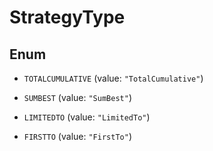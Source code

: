 

# StrategyType

## Enum


* `TOTALCUMULATIVE` (value: `"TotalCumulative"`)

* `SUMBEST` (value: `"SumBest"`)

* `LIMITEDTO` (value: `"LimitedTo"`)

* `FIRSTTO` (value: `"FirstTo"`)



